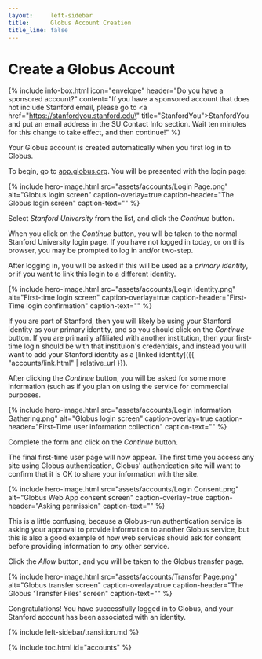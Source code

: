 ```yaml
---
layout:     left-sidebar
title:      Globus Account Creation
title_line: false
---
```


# Create a Globus Account

{% include info-box.html
   icon="envelope"
   header="Do you have a sponsored account?"
   content="If you have a sponsored account that does not include Stanford email, please go to <a href=\"https://stanfordyou.stanford.edu\" title=\"StanfordYou\">StanfordYou</a> and put an email address in the SU Contact Info section.  Wait ten minutes for this change to take effect, and then continue!"
%}

Your Globus account is created automatically when you first log in to
Globus.

To begin, go to [app.globus.org](https://app.globus.org/).  You will be
presented with the login page:

{% include hero-image.html
   src="assets/accounts/Login Page.png"
   alt="Globus login screen"
   caption-overlay=true
   caption-header="The Globus login screen"
   caption-text=""
%}

Select *Stanford University* from the list, and click the *Continue* button.

When you click on the *Continue* button, you will be taken to the normal
Stanford University login page.  If you have not logged in today, or on this
browser, you may be prompted to log in and/or two-step.

After logging in, you will be asked if this will be used as a _primary
identity_, or if you want to link this login to a different identity.

{% include hero-image.html
   src="assets/accounts/Login Identity.png"
   alt="First-time login screen"
   caption-overlay=true
   caption-header="First-Time login confirmation"
   caption-text=""
%}

If you are part of Stanford, then you will likely be using your Stanford
identity as your primary identity, and so you should click on the _Continue_
button.  If you are primarily affiliated with another institution, then your
first-time login should be with that instituion's credentials, and instead you
will want to add your Stanford identity as a [linked identity]({{
"accounts/link.html" | relative_url }}).

After clicking the _Continue_ button, you will be asked for some more
information (such as if you plan on using the service for commercial purposes.

{% include hero-image.html
   src="assets/accounts/Login Information Gathering.png"
   alt="Globus login screen"
   caption-overlay=true
   caption-header="First-Time user information collection"
   caption-text=""
%}

Complete the form and click on the _Continue_ button.

The final first-time user page will now appear.  The first time you access any
site using Globus authentication, Globus' authentication site will want to
confirm that it is OK to share your information with the site.

{% include hero-image.html
   src="assets/accounts/Login Consent.png"
   alt="Globus Web App consent screen"
   caption-overlay=true
   caption-header="Asking permission"
   caption-text=""
%}

This is a little confusing, because a Globus-run authentication service is
asking your approval to provide information to another Globus service, but this
is also a good example of how web services should ask for consent before
providing information to _any_ other service.

Click the _Allow_ button, and you will be taken to the Globus transfer page.

{% include hero-image.html
   src="assets/accounts/Transfer Page.png"
   alt="Globus transfer screen"
   caption-overlay=true
   caption-header="The Globus 'Transfer Files' screen"
   caption-text=""
%}

Congratulations!  You have successfully logged in to Globus, and your Stanford
account has been associated with an identity.

{% include left-sidebar/transition.md %}

{% include toc.html id="accounts" %}
